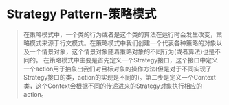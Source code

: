 # Strategy Pattern-策略模式
>在策略模式中，一个类的行为或者是这个类的算法在运行时会发生改变，策略模式来源于行文模式。在策略模式中我们创建一个代表各种策略的对象以及一个情景对象，这个情景对象随着策略对象的不同行为(或者算法)也是不同的。
>在策略模式中主要是首先定义一个Strategy接口，这个接口中定义一个action用于抽象出我们对目标对象的操作方法(但是对于不同实现了Strategy接口的类，action的实现是不同的)。第二步是定义一个Context类，这个Context会根据不同的传递进来的Strategy对象执行相应的action。

